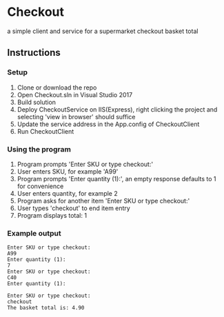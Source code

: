 # Checkout
a simple client and service for a supermarket checkout basket total


## Instructions

### Setup

1. Clone or download the repo
2. Open Checkout.sln in Visual Studio 2017
3. Build solution
4. Deploy CheckoutService on IIS(Express), right clicking the project and selecting 'view in browser' should suffice
5. Update the service address in the App.config of CheckoutClient
6. Run CheckoutClient


### Using the program
1. Program prompts 'Enter SKU or type checkout:'
2. User enters SKU, for example 'A99'
3. Program prompts 'Enter quantity (1):', an empty response defaults to 1 for convenience
4. User enters quantity, for example 2
5. Program asks for another item 'Enter SKU or type checkout:'
6. User types 'checkout' to end item entry
7. Program displays total: 1


### Example output

```
Enter SKU or type checkout:
A99
Enter quantity (1):
7
Enter SKU or type checkout:
C40
Enter quantity (1):

Enter SKU or type checkout:
checkout
The basket total is: 4.90
```
